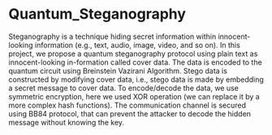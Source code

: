 # Quantum_Steganography

Steganography  is  a  technique  hiding  secret  information  within  innocent-looking  information  (e.g.,  text,  audio,  image,  video, and so on). In this project, we propose a quantum steganography protocol using plain text as innocent-looking in-formation called cover data. 
The data is encoded to the quantum circuit using Breinstein Vazirani Algorithm.
Stego data is constructed by modifying cover data, i.e.,  stego  data  is  made  by  embedding a secret message to cover data. To encode/decode the data, we use symmetric encryption, here we used XOR operation (we can replace it by a more complex hash functions).
The communication channel is secured using BB84 protocol, that can prevent the attacker to decode the hidden message without knowing the key.

